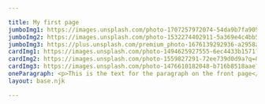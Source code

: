 ```yaml
---

title: My first page
jumboImg1: https://images.unsplash.com/photo-1707257972074-54da9b7fa905?q=80&w=2940&auto=format&fit=crop&ixlib=rb-4.0.3&ixid=M3wxMjA3fDB8MHxwaG90by1wYWdlfHx8fGVufDB8fHx8fA%3D%3D
jumboImg2: https://images.unsplash.com/photo-1532274402911-5a369e4c4bb5?q=80&w=2940&auto=format&fit=crop&ixlib=rb-4.0.3&ixid=M3wxMjA3fDB8MHxwaG90by1wYWdlfHx8fGVufDB8fHx8fA%3D%3D
jumboImg3: https://plus.unsplash.com/premium_photo-1676139292936-a2958a0d7177?q=80&w=3118&auto=format&fit=crop&ixlib=rb-4.0.3&ixid=M3wxMjA3fDB8MHxwaG90by1wYWdlfHx8fGVufDB8fHx8fA%3D%3D
cardImg1: https://images.unsplash.com/photo-1494625927555-6ec4433b1571?q=80&w=2948&auto=format&fit=crop&ixlib=rb-4.0.3&ixid=M3wxMjA3fDB8MHxwaG90by1wYWdlfHx8fGVufDB8fHx8fA%3D%3D
cardImg2: https://images.unsplash.com/photo-1559827291-72ee739d0d9a?q=80&w=2874&auto=format&fit=crop&ixlib=rb-4.0.3&ixid=M3wxMjA3fDB8MHxwaG90by1wYWdlfHx8fGVufDB8fHx8fA%3D%3D
cardImg3: https://images.unsplash.com/photo-1476610182048-b716b8518aae?q=80&w=3059&auto=format&fit=crop&ixlib=rb-4.0.3&ixid=M3wxMjA3fDB8MHxwaG90by1wYWdlfHx8fGVufDB8fHx8fA%3D%3D
oneParagraph: <p>This is the text for the paragraph on the front page</p><p>Bacon ipsum dolor amet turducken burgdoggen ribeye, landjaeger pork tongue porchetta short loin kevin chicken ground round pork loin pork chop. Shankle swine porchetta rump beef kevin sausage jerky. Tail shankle burgdoggen, filet mignon beef ball tip t-bone cupim andouille turkey. Boudin hamburger ham spare ribs.</p>
layout: base.njk

---
```


